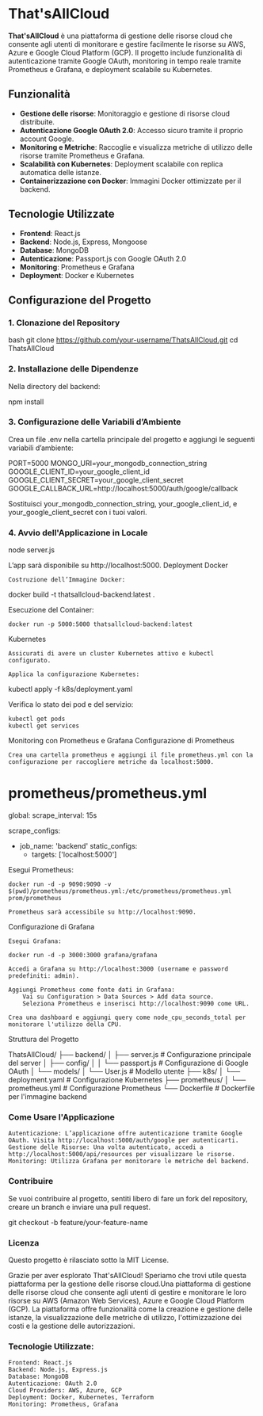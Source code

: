 # That'sAllCloud

**That'sAllCloud** è una piattaforma di gestione delle risorse cloud che consente agli utenti di monitorare e gestire facilmente le risorse su AWS, Azure e Google Cloud Platform (GCP). Il progetto include funzionalità di autenticazione tramite Google OAuth, monitoring in tempo reale tramite Prometheus e Grafana, e deployment scalabile su Kubernetes.

## Funzionalità

- **Gestione delle risorse**: Monitoraggio e gestione di risorse cloud distribuite.
- **Autenticazione Google OAuth 2.0**: Accesso sicuro tramite il proprio account Google.
- **Monitoring e Metriche**: Raccoglie e visualizza metriche di utilizzo delle risorse tramite Prometheus e Grafana.
- **Scalabilità con Kubernetes**: Deployment scalabile con replica automatica delle istanze.
- **Containerizzazione con Docker**: Immagini Docker ottimizzate per il backend.

## Tecnologie Utilizzate

- **Frontend**: React.js
- **Backend**: Node.js, Express, Mongoose
- **Database**: MongoDB
- **Autenticazione**: Passport.js con Google OAuth 2.0
- **Monitoring**: Prometheus e Grafana
- **Deployment**: Docker e Kubernetes

## Configurazione del Progetto

### 1. Clonazione del Repository

bash
git clone https://github.com/your-username/ThatsAllCloud.git
cd ThatsAllCloud

### 2. Installazione delle Dipendenze

Nella directory del backend:

npm install

### 3. Configurazione delle Variabili d’Ambiente

Crea un file .env nella cartella principale del progetto e aggiungi le seguenti variabili d’ambiente:

PORT=5000
MONGO_URI=your_mongodb_connection_string
GOOGLE_CLIENT_ID=your_google_client_id
GOOGLE_CLIENT_SECRET=your_google_client_secret
GOOGLE_CALLBACK_URL=http://localhost:5000/auth/google/callback

Sostituisci your_mongodb_connection_string, your_google_client_id, e your_google_client_secret con i tuoi valori.
### 4. Avvio dell'Applicazione in Locale

node server.js

L’app sarà disponibile su http://localhost:5000.
Deployment
Docker

    Costruzione dell’Immagine Docker:

docker build -t thatsallcloud-backend:latest .

Esecuzione del Container:

    docker run -p 5000:5000 thatsallcloud-backend:latest

Kubernetes

    Assicurati di avere un cluster Kubernetes attivo e kubectl configurato.

    Applica la configurazione Kubernetes:

kubectl apply -f k8s/deployment.yaml

Verifica lo stato dei pod e del servizio:

    kubectl get pods
    kubectl get services

Monitoring con Prometheus e Grafana
Configurazione di Prometheus

    Crea una cartella prometheus e aggiungi il file prometheus.yml con la configurazione per raccogliere metriche da localhost:5000.

# prometheus/prometheus.yml

global:
  scrape_interval: 15s

scrape_configs:
  - job_name: 'backend'
    static_configs:
      - targets: ['localhost:5000']

Esegui Prometheus:

    docker run -d -p 9090:9090 -v $(pwd)/prometheus/prometheus.yml:/etc/prometheus/prometheus.yml prom/prometheus

    Prometheus sarà accessibile su http://localhost:9090.

Configurazione di Grafana

    Esegui Grafana:

    docker run -d -p 3000:3000 grafana/grafana

    Accedi a Grafana su http://localhost:3000 (username e password predefiniti: admin).

    Aggiungi Prometheus come fonte dati in Grafana:
        Vai su Configuration > Data Sources > Add data source.
        Seleziona Prometheus e inserisci http://localhost:9090 come URL.

    Crea una dashboard e aggiungi query come node_cpu_seconds_total per monitorare l'utilizzo della CPU.

Struttura del Progetto

ThatsAllCloud/
├── backend/
│   ├── server.js                # Configurazione principale del server
│   ├── config/
│   │   └── passport.js          # Configurazione di Google OAuth
│   └── models/
│       └── User.js              # Modello utente
├── k8s/
│   └── deployment.yaml          # Configurazione Kubernetes
├── prometheus/
│   └── prometheus.yml           # Configurazione Prometheus
└── Dockerfile                   # Dockerfile per l'immagine backend

### Come Usare l'Applicazione

    Autenticazione: L’applicazione offre autenticazione tramite Google OAuth. Visita http://localhost:5000/auth/google per autenticarti.
    Gestione delle Risorse: Una volta autenticato, accedi a http://localhost:5000/api/resources per visualizzare le risorse.
    Monitoring: Utilizza Grafana per monitorare le metriche del backend.

### Contribuire

Se vuoi contribuire al progetto, sentiti libero di fare un fork del repository, creare un branch e inviare una pull request.

git checkout -b feature/your-feature-name

### Licenza

Questo progetto è rilasciato sotto la MIT License.

Grazie per aver esplorato That'sAllCloud! Speriamo che trovi utile questa piattaforma per la gestione delle risorse cloud.Una piattaforma di gestione delle risorse cloud che consente agli utenti di gestire e monitorare le loro risorse su AWS (Amazon Web Services), Azure e Google Cloud Platform (GCP). La piattaforma offre funzionalità come la creazione e gestione delle istanze, la visualizzazione delle metriche di utilizzo, l'ottimizzazione dei costi e la gestione delle autorizzazioni.

### Tecnologie Utilizzate:
    Frontend: React.js
    Backend: Node.js, Express.js
    Database: MongoDB
    Autenticazione: OAuth 2.0
    Cloud Providers: AWS, Azure, GCP
    Deployment: Docker, Kubernetes, Terraform
    Monitoring: Prometheus, Grafana
